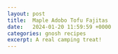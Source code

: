 ```yaml
---
layout: post
title:  Maple Adobo Tofu Fajitas
date:   2024-01-20 11:59:59 +0000
categories: gnosh recipes
excerpt: A real camping treat!
---
```



